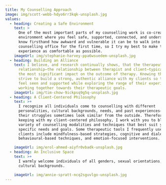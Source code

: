 ```yaml
---
title: My Counselling Approach
image: img/scott-webb-hdyo6rr3kqk-unsplash.jpg
values:
  - heading: Creating a Safe Environment
    text: >
      One of the most important parts of my counselling work is co-creating an
      environment where you feel safe, supported, connected, and understood. I
      know firsthand how awkward and vulnerable it can be to walk into a
      counselling office for the first time, so I try my best to make the
      experience as comfortable as possible. 
    imageUrl: img/stephanie-harvey-ppa6wsuedem-unsplash.jpg
  - heading: Building an Alliance
    text: I believe, and research continually shows, that the therapeutic
      relationship—the relationship between therapist and client—typically has
      the most significant impact on the outcome of therapy. Knowing this, I
      strive to build a strong, authentic alliance with my clients so that they
      feel seen and supported while exploring the range of their experience and
      working together towards their therapeutic goals.
    imageUrl: img/tim-chow-9ickpsq9g5q-unsplash.jpg
  - heading: A Client-Centered Philosophy
    text: >+
      I recognize all individuals come to counselling with different
      personalities, cultural backgrounds, needs, and past experiences—even if
      their struggles sometimes look similar from the outside. Therefore, in
      keeping with my client-centered philosophy, I work with you to blend a
      variety of counselling modalities and techniques that best suit your
      specific needs and goals. Some therapeutic tools I frequently use with
      clients include mindfulness-based strategies, cognitive and dialectical
      behavioural-based techniques, and emotion-focused interventions. 

    imageUrl: img/erol-ahmed-aiyfr0vbadk-unsplash.jpg
  - heading: An Inclusive Space
    text: >+
      I warmly welcome individuals of all genders, sexual orientations, and
      cultural backgrounds.

    imageUrl: img/annie-spratt-ncq2sguvlgo-unsplash.jpg
---
```

